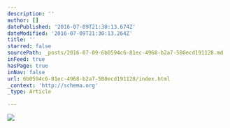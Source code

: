 ```yaml
---
description: ''
author: []
datePublished: '2016-07-09T21:30:13.674Z'
dateModified: '2016-07-09T21:30:13.264Z'
title: ''
starred: false
sourcePath: _posts/2016-07-09-6b0594c6-81ec-4968-b2a7-580ecd191128.md
inFeed: true
hasPage: true
inNav: false
url: 6b0594c6-81ec-4968-b2a7-580ecd191128/index.html
_context: 'http://schema.org'
_type: Article

---
```

![](https://the-grid-user-content.s3-us-west-2.amazonaws.com/3c56f66e-b037-429d-b631-05149d787561.jpg)